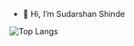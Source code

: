 - 👋 Hi, I’m Sudarshan Shinde

![Top Langs](https://github-readme-stats.vercel.app/api/top-langs/?username=sudarshan070&layout=compact&theme=darcula&langs_count=10)
